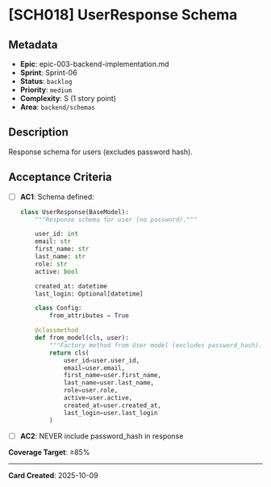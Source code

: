 # [SCH018] UserResponse Schema

## Metadata
- **Epic**: epic-003-backend-implementation.md
- **Sprint**: Sprint-06
- **Status**: `backlog`
- **Priority**: `medium`
- **Complexity**: S (1 story point)
- **Area**: `backend/schemas`

## Description

Response schema for users (excludes password hash).

## Acceptance Criteria

- [ ] **AC1**: Schema defined:
  ```python
  class UserResponse(BaseModel):
      """Response schema for user (no password)."""

      user_id: int
      email: str
      first_name: str
      last_name: str
      role: str
      active: bool

      created_at: datetime
      last_login: Optional[datetime]

      class Config:
          from_attributes = True

      @classmethod
      def from_model(cls, user):
          """Factory method from User model (excludes password_hash)."""
          return cls(
              user_id=user.user_id,
              email=user.email,
              first_name=user.first_name,
              last_name=user.last_name,
              role=user.role,
              active=user.active,
              created_at=user.created_at,
              last_login=user.last_login
          )
  ```

- [ ] **AC2**: NEVER include password_hash in response

**Coverage Target**: ≥85%

---

**Card Created**: 2025-10-09
